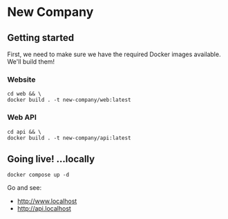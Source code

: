 # New Company

## Getting started

First, we need to make sure we have the required Docker images available. We'll build them!

### Website

```
cd web && \
docker build . -t new-company/web:latest
```

### Web API

```
cd api && \
docker build . -t new-company/api:latest
```

## Going live! ...locally

```
docker compose up -d
```

Go and see:
- http://www.localhost
- http://api.localhost

